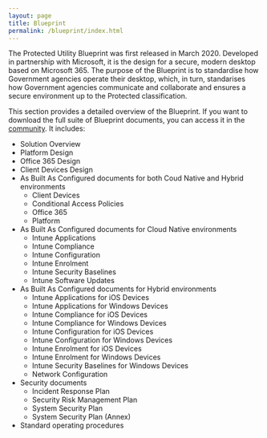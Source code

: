 ```yaml
---
layout: page
title: Blueprint
permalink: /blueprint/index.html
---
```


The Protected Utility Blueprint was first released in March 2020. Developed in partnership with Microsoft, it is the design for a secure, modern desktop based on Microsoft 365. The purpose of the Blueprint is to standardise how Government agencies operate their desktop, which, in turn, standarises how Government agencies communicate and collaborate and ensures a secure environment up to the Protected classification.

This section provides a detailed overview of the Blueprint. If you want to download the full suite of Blueprint documents, you can access it in the [community](https://community.desktop.gov.au/). It includes:

* Solution Overview
* Platform Design
* Office 365 Design
* Client Devices Design
* As Built As Configured documents for both Coud Native and Hybrid environments
  * Client Devices
  * Conditional Access Policies
  * Office 365
  * Platform
* As Built As Configured documents for Cloud Native environments
  * Intune Applications
  * Intune Compliance
  * Intune Configuration
  * Intune Enrolment
  * Intune Security Baselines
  * Intune Software Updates
* As Built As Configured documents for Hybrid environments
  * Intune Applications for iOS Devices
  * Intune Applications for Windows Devices
  * Intune Compliance for iOS Devices
  * Intune Compliance for Windows Devices
  * Intune Configuration for iOS Devices
  * Intune Configuration for Windows Devices
  * Intune Enrolment for iOS Devices
  * Intune Enrolment for Windows Devices
  * Intune Security Baselines for Windows Devices
  * Network Configuration
* Security documents
  * Incident Response Plan
  * Security Risk Management Plan
  * System Security Plan
  * System Security Plan (Annex)
* Standard operating procedures

